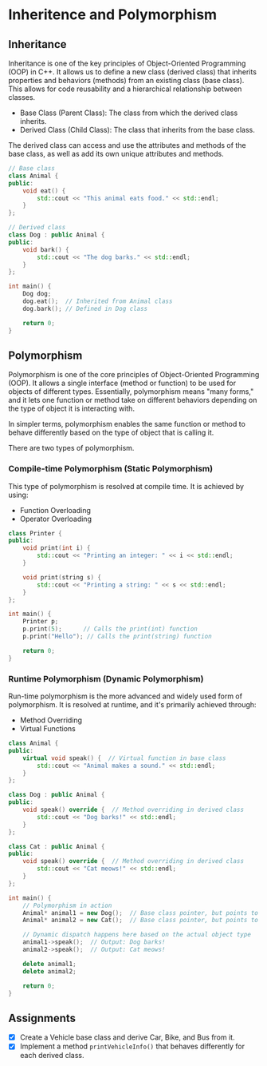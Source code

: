 # Inheritence and Polymorphism

## Inheritance

Inheritance is one of the key principles of Object-Oriented Programming (OOP) in C++. It allows us to define a new class (derived class) that inherits properties and behaviors (methods) from an existing class (base class). This allows for code reusability and a hierarchical relationship between classes.

- Base Class (Parent Class): The class from which the derived class inherits.
- Derived Class (Child Class): The class that inherits from the base class.
  
The derived class can access and use the attributes and methods of the base class, as well as add its own unique attributes and methods.

```cpp
// Base class
class Animal {
public:
    void eat() {
        std::cout << "This animal eats food." << std::endl;
    }
};

// Derived class
class Dog : public Animal {
public:
    void bark() {
        std::cout << "The dog barks." << std::endl;
    }
};

int main() {
    Dog dog;
    dog.eat();  // Inherited from Animal class
    dog.bark(); // Defined in Dog class

    return 0;
}
```

## Polymorphism

Polymorphism is one of the core principles of Object-Oriented Programming (OOP). It allows a single interface (method or function) to be used for objects of different types. Essentially, polymorphism means "many forms," and it lets one function or method take on different behaviors depending on the type of object it is interacting with.

In simpler terms, polymorphism enables the same function or method to behave differently based on the type of object that is calling it.

There are two types of polymorphism.

### Compile-time Polymorphism (Static Polymorphism)

This type of polymorphism is resolved at compile time. It is achieved by using:

- Function Overloading
- Operator Overloading

```cpp
class Printer {
public:
    void print(int i) {
        std::cout << "Printing an integer: " << i << std::endl;
    }

    void print(string s) {
        std::cout << "Printing a string: " << s << std::endl;
    }
};

int main() {
    Printer p;
    p.print(5);      // Calls the print(int) function
    p.print("Hello"); // Calls the print(string) function

    return 0;
}
```

### Runtime Polymorphism (Dynamic Polymorphism)

Run-time polymorphism is the more advanced and widely used form of polymorphism. It is resolved at runtime, and it's primarily achieved through:

- Method Overriding
- Virtual Functions

```cpp
class Animal {
public:
    virtual void speak() {  // Virtual function in base class
        std::cout << "Animal makes a sound." << std::endl;
    }
};

class Dog : public Animal {
public:
    void speak() override {  // Method overriding in derived class
        std::cout << "Dog barks!" << std::endl;
    }
};

class Cat : public Animal {
public:
    void speak() override {  // Method overriding in derived class
        std::cout << "Cat meows!" << std::endl;
    }
};

int main() {
    // Polymorphism in action
    Animal* animal1 = new Dog();  // Base class pointer, but points to a Dog object
    Animal* animal2 = new Cat();  // Base class pointer, but points to a Cat object

    // Dynamic dispatch happens here based on the actual object type
    animal1->speak();  // Output: Dog barks!
    animal2->speak();  // Output: Cat meows!

    delete animal1;
    delete animal2;

    return 0;
}
```

## Assignments

- [x] Create a Vehicle base class and derive Car, Bike, and Bus from it.
- [x] Implement a method `printVehicleInfo()` that behaves differently for each derived class.
